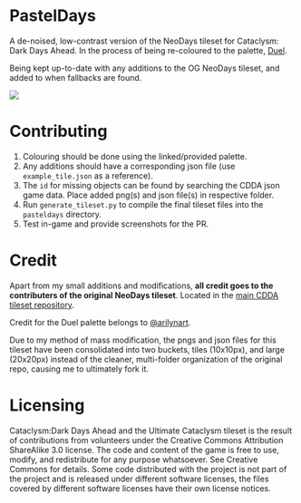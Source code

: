 # PastelDays
A de-noised, low-contrast version of the NeoDays tileset for Cataclysm: Dark Days Ahead. In the process of being re-coloured to the palette, [Duel](https://lospec.com/palette-list/duel). 

Being kept up-to-date with any additions to the OG NeoDays tileset, and added to when fallbacks are found.

![](https://i.imgur.com/IgSGZNd.png?raw=true)

# Contributing 
1. Colouring should be done using the linked/provided palette.
2. Any additions should have a corresponding json file (use `example_tile.json` as a reference).
3. The `id` for missing objects can be found by searching the CDDA json game data. Place added png(s) and json file(s) in respective folder. 
4. Run `generate_tileset.py` to compile the final tileset files into the `pasteldays` directory. 
5. Test in-game and provide screenshots for the PR.

# Credit
Apart from my small additions and modifications, **all credit goes to the contributers of the original NeoDays tileset**. Located in the [main CDDA tileset repository](https://github.com/I-am-Erk/CDDA-Tilesets).

Credit for the Duel palette belongs to [@arilynart](https://lospec.com/arilynart).

Due to my method of mass modification, the pngs and json files for this tileset have been consolidated into two buckets, tiles (10x10px), and large (20x20px) instead of the cleaner, multi-folder organization of the original repo, causing me to ultimately fork it.

# Licensing
Cataclysm:Dark Days Ahead and the Ultimate Cataclysm tileset is the result of contributions from volunteers under the Creative Commons Attribution ShareAlike 3.0 license. The code and content of the game is free to use, modify, and redistribute for any purpose whatsoever. See Creative Commons for details. Some code distributed with the project is not part of the project and is released under different software licenses, the files covered by different software licenses have their own license notices.
